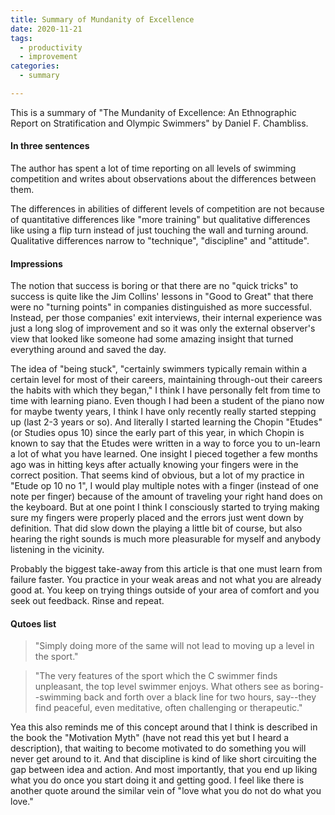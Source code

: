 ```yaml
---
title: Summary of Mundanity of Excellence
date: 2020-11-21
tags: 
  - productivity 
  - improvement
categories:
  - summary

---
```


This is a summary of "The Mundanity of Excellence: An Ethnographic Report on Stratification and Olympic Swimmers" by Daniel F. Chambliss.

#### In three sentences
The author has spent a lot of time reporting on all levels of swimming competition and writes about observations about the differences between them.

The differences in abilities of different levels of competition are not because of quantitative differences like "more training" but qualitative differences like using a flip turn instead of just touching the wall and turning around. Qualitative differences narrow to "technique", "discipline" and "attitude".


#### Impressions
The notion that success is boring or that there are no "quick tricks" to success is quite like the Jim Collins' lessons in "Good to Great" that there were no "turning points" in companies distinguished as more successful. Instead, per those companies' exit interviews, their internal experience was just a long slog of improvement and so it was only the external observer's view that looked like someone had some amazing insight that turned everything around and saved the day.

The idea of "being stuck", "certainly swimmers typically remain within a certain level for most of their careers, maintaining through-out their careers the habits with which they began," I think I have personally felt from time to time with learning piano. Even though I had been a student of the piano now for maybe twenty years, I think I have only recently really started stepping up (last 2-3 years or so). And literally I started learning the Chopin "Etudes" (or Studies opus 10) since the early part of this year, in which Chopin is known to say that the Etudes were written in a way to force you to un-learn a lot of what you have learned. One insight I pieced together a few months ago was in hitting keys after actually knowing your fingers were in the correct position. That seems kind of obvious, but a lot of my practice in "Etude op 10 no 1", I would play multiple notes with a finger (instead of one note per finger) because of the amount of traveling your right hand does on the keyboard. But at one point I think I consciously started to trying making sure my fingers were properly placed and the errors just went down by definition. That did slow down the playing a little bit of course, but also hearing the right sounds is much more pleasurable for myself and anybody listening in the vicinity.

Probably the biggest take-away from this article is that one must learn from failure faster. You practice in your weak areas and not what you are already good at. You keep on trying things outside of your area of comfort and you seek out feedback. Rinse and repeat.



#### Qutoes list

> "Simply doing more of the same will not lead to moving up a level in the sport."

> "The very features of the sport which the C swimmer finds unpleasant, the top level swimmer enjoys. What others see as boring--swimming back and forth over a black line for two hours, say--they find peaceful, even meditative, often challenging or therapeutic."

Yea this also reminds me of this concept around that I think is described in the book the "Motivation Myth" (have not read this yet but I heard a description), that waiting to become motivated to do something you will never get around to it. And that discipline is kind of like short circuiting the gap between idea and action. And most importantly, that you end up liking what you do once you start doing it and getting good. I feel like there is another quote around the similar vein of "love what you do not do what you love."
